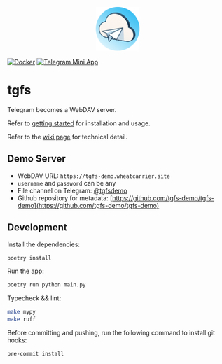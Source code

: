 <p align="center">
  <img src="https://raw.githubusercontent.com/TheodoreKrypton/tgfs/master/tgfs.png" alt="logo" width="100"/>
</p>

[![Docker](https://img.shields.io/badge/docker-%230db7ed.svg?style=for-the-badge&logo=docker&logoColor=white)](https://hub.docker.com/r/wheatcarrier/tgfs)
[![Telegram Mini App](https://img.shields.io/badge/telegram-miniapp-blue?style=for-the-badge&logo=telegram)](https://theodorekrypton.github.io/tgfs/telegram-mini-app)
# tgfs

Telegram becomes a WebDAV server.

Refer to [getting started](https://theodorekrypton.github.io/tgfs/) for installation and usage.

Refer to the [wiki page](https://github.com/TheodoreKrypton/tgfs/wiki/TGFS-Wiki) for technical detail.

## Demo Server
* WebDAV URL: `https://tgfs-demo.wheatcarrier.site`
* `username` and `password` can be any
* File channel on Telegram: [@tgfsdemo](https://t.me/tgfsdemo)
* Github repository for metadata: [https://github.com/tgfs-demo/tgfs-demo](https://github.com/tgfs-demo/tgfs-demo)

## Development

Install the dependencies:
```bash
poetry install
```

Run the app:
```bash
poetry run python main.py
```

Typecheck && lint:
```bash
make mypy
make ruff
```

Before committing and pushing, run the following command to install git hooks:
```bash
pre-commit install
```
